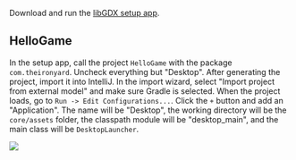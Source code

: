 Download and run the [libGDX setup app](https://libgdx.badlogicgames.com/download.html).

## HelloGame

In the setup app, call the project `HelloGame` with the package `com.theironyard`. Uncheck everything but "Desktop". After generating the project, import it into IntelliJ. In the import wizard, select "Import project from external model" and make sure Gradle is selected. When the project loads, go to `Run -> Edit Configurations...`. Click the `+` button and add an "Application". The name will be "Desktop", the working directory will be the `core/assets` folder, the classpath module will be "desktop_main", and the main class will be `DesktopLauncher`.

![](https://raw.githubusercontent.com/oakes/java-assignments/master/curriculum/images/libgdx-1.png)

